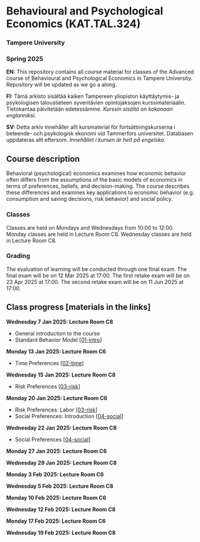 # Behavioural and Psychological Economics (KAT.TAL.324)
### Tampere University
### Spring 2025

**EN:** This repository contains all course material for classes of the Advanced course of Behavioural and Psychological Economics in Tampere University. Repository will be updated as we go a along. 

**FI:** Tämä arkisto sisältää kaiken Tampereen yliopiston käyttäytymis- ja psykologisen taloustieteen syventävien opintojaksojen kurssimateriaalin. Tietokantaa päivitetään edetessämme. *Kurssin sisältö on kokonaan englanniksi.*

**SV:** Detta arkiv innehåller allt kursmaterial för fortsättningskurserna i beteende- och psykologisk ekonomi vid Tammerfors universitet. Databasen uppdateras allt eftersom. *Innehållet i kursen är helt på engelska.*

## Course description

Behavioral (psychological) economics examines how economic behavior often differs from the assumptions of the basic models of economics in terms of preferences, beliefs, and decision-making. The course describes these differences and examines key applications to economic behavior (e.g. consumption and saving decisions, risk behavior) and social policy.

### Classes
Classes are held on Mondays and Wednesdays from 10:00 to 12:00.
Monday classes are held in Lecture Room C6.
Wednesday classes are held in Lecture Room C8.

### Grading
The evaluation of learning will be conducted through one final exam.
The final exam will be on 12 Mar 2025 at 17:00. 
The first retake exam will be on 23 Apr 2025 at 17:00.
The second retake exam will be on 11 Jun 2025 at 17:00.

## Class progress [materials in the links]

**Wednesday 7 Jan 2025: Lecture Room C8**

- General introduction to the course 
- Standard Behavior Model [[01-intro](https://github.com/martinbrun/TUNI-behavioral2025/raw/master/01-intro.pdf)]

**Monday 13 Jan 2025: Lecture Room C6**

- Time Preferences [[02-time](https://github.com/martinbrun/TUNI-behavioral2025/raw/master/02-time.pdf)]

**Wednesday 15 Jan 2025: Lecture Room C8**

- Risk Preferences [[03-risk](https://github.com/martinbrun/TUNI-behavioral2025/raw/master/03-risk.pdf)]

**Monday 20 Jan 2025: Lecture Room C6**

- Risk Preferences: Labor [[03-risk](https://github.com/martinbrun/TUNI-behavioral2025/raw/master/03-risk.pdf)]
- Social Preferences: Introduction [[04-social](https://github.com/martinbrun/TUNI-behavioral2025/raw/master/04-social.pdf)]

**Wednesday 22 Jan 2025: Lecture Room C8**

- Social Preferences [[04-social](https://github.com/martinbrun/TUNI-behavioral2025/raw/master/04-social.pdf)]

**Monday 27 Jan 2025: Lecture Room C6**

**Wednesday 29 Jan 2025: Lecture Room C8**

**Monday 3 Feb 2025: Lecture Room C6**

**Wednesday 5 Feb 2025: Lecture Room C8**

**Monday 10 Feb 2025: Lecture Room C6**

**Wednesday 12 Feb 2025: Lecture Room C8**

**Monday 17 Feb 2025: Lecture Room C6**

**Wednesday 19 Feb 2025: Lecture Room C8**

